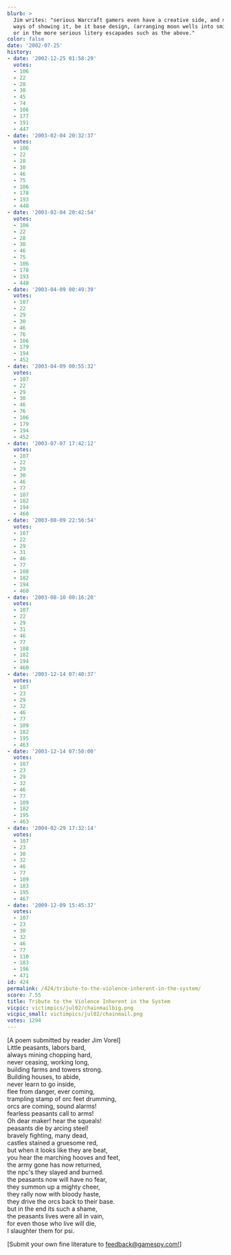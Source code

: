 ```yaml
---
blurb: >
  Jim writes: "serious Warcraft gamers even have a creative side, and many have interesting
  ways of showing it, be it base design, (arranging moon wells into smily faces),
  or in the more serious litery escapades such as the above."
color: false
date: '2002-07-25'
history:
- date: '2002-12-25 01:58:29'
  votes:
  - 106
  - 22
  - 28
  - 30
  - 45
  - 74
  - 106
  - 177
  - 191
  - 447
- date: '2003-02-04 20:32:37'
  votes:
  - 106
  - 22
  - 28
  - 30
  - 46
  - 75
  - 106
  - 178
  - 193
  - 448
- date: '2003-02-04 20:42:54'
  votes:
  - 106
  - 22
  - 28
  - 30
  - 46
  - 75
  - 106
  - 178
  - 193
  - 448
- date: '2003-04-09 00:49:39'
  votes:
  - 107
  - 22
  - 29
  - 30
  - 46
  - 76
  - 106
  - 179
  - 194
  - 452
- date: '2003-04-09 00:55:32'
  votes:
  - 107
  - 22
  - 29
  - 30
  - 46
  - 76
  - 106
  - 179
  - 194
  - 452
- date: '2003-07-07 17:42:12'
  votes:
  - 107
  - 22
  - 29
  - 30
  - 46
  - 77
  - 107
  - 182
  - 194
  - 460
- date: '2003-08-09 22:56:54'
  votes:
  - 107
  - 22
  - 29
  - 31
  - 46
  - 77
  - 108
  - 182
  - 194
  - 460
- date: '2003-08-10 00:16:20'
  votes:
  - 107
  - 22
  - 29
  - 31
  - 46
  - 77
  - 108
  - 182
  - 194
  - 460
- date: '2003-12-14 07:40:37'
  votes:
  - 107
  - 23
  - 29
  - 32
  - 46
  - 77
  - 109
  - 182
  - 195
  - 463
- date: '2003-12-14 07:50:00'
  votes:
  - 107
  - 23
  - 29
  - 32
  - 46
  - 77
  - 109
  - 182
  - 195
  - 463
- date: '2004-02-29 17:32:14'
  votes:
  - 107
  - 23
  - 30
  - 32
  - 46
  - 77
  - 109
  - 183
  - 195
  - 467
- date: '2009-12-09 15:45:37'
  votes:
  - 107
  - 23
  - 30
  - 32
  - 46
  - 77
  - 110
  - 183
  - 196
  - 471
id: 424
permalink: /424/tribute-to-the-violence-inherent-in-the-system/
score: 7.55
title: Tribute to the Violence Inherent in the System
vicpic: victimpics/jul02/chainmailbig.png
vicpic_small: victimpics/jul02/chainmail.png
votes: 1294
---
```


\[A poem submitted by reader Jim Vorel\]  
 Little peasants, labors bard,  
 always mining chopping hard,  
 never ceasing, working long,  
 building farms and towers strong.  
 Building houses, to abide,  
 never learn to go inside,  
 flee from danger, ever coming,  
 trampling stamp of orc feet drumming,  
 orcs are coming, sound alarms!  
 fearless peasants call to arms!  
 Oh dear maker! hear the squeals!  
 peasants die by arcing steel!  
 bravely fighting, many dead,  
 castles stained a gruesome red,  
 but when it looks like they are beat,  
 you hear the marching hooves and feet,  
 the army gone has now returned,  
 the npc's they slayed and burned.  
 the peasants now will have no fear,  
 they summon up a mighty cheer,  
 they rally now with bloody haste,  
 they drive the orcs back to their base.  
 but in the end its such a shame,  
 the peasants lives were all in vain,  
 for even those who live will die,  
 I slaughter them for psi.

\[Submit your own fine literature to
[feedback@gamespy.com!](mailto:feedback@gamespy.com)\]